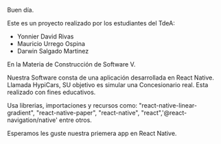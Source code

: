 Buen día.

Este es un proyecto realizado por los estudiantes del TdeA:
- Yonnier David Rivas 
- Mauricio Urrego Ospina
- Darwin Salgado Martinez 

En la Materia de Construcción de Software V.

Nuestra Software consta de una aplicación desarrollada en React Native. Llamada HypiCars, SU objetivo es simular una Concesionario real. Esta realizado con fines educativos.

Usa librerias, importaciones y recursos como:  "react-native-linear-gradient", "react-native-paper", "react-native", "react",'@react-navigation/native' entre otros.

Esperamos les guste nuestra priemera app en React Native.
